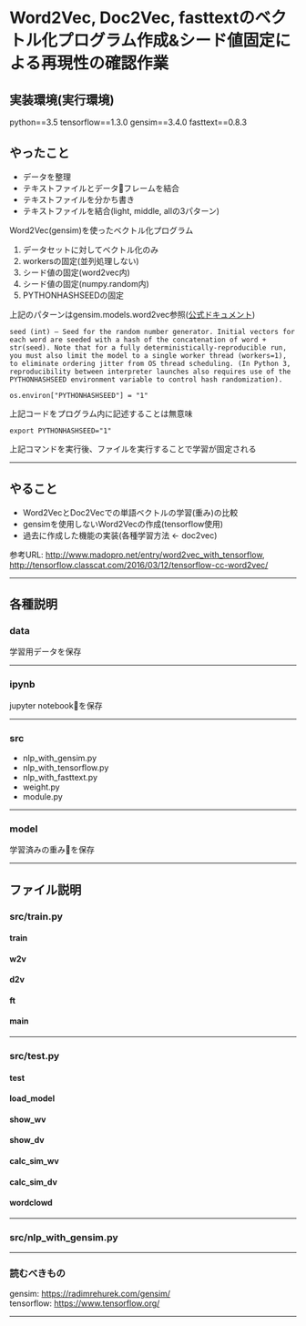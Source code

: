 # Word2Vec, Doc2Vec, fasttextのベクトル化プログラム作成&シード値固定による再現性の確認作業

## 実装環境(実行環境)

python==3.5
tensorflow==1.3.0
gensim==3.4.0
fasttext==0.8.3

## やったこと

- データを整理
- テキストファイルとデータフレームを結合
- テキストファイルを分かち書き
- テキストファイルを結合(light, middle, allの3パターン)

Word2Vec(gensim)を使ったベクトル化プログラム

1. データセットに対してベクトル化のみ
2. workersの固定(並列処理しない)
3. シード値の固定(word2vec内)
4. シード値の固定(numpy.random内)
5. PYTHONHASHSEEDの固定

上記のパターンはgensim.models.word2vec参照([公式ドキュメント](https://radimrehurek.com/gensim/models/word2vec.html))

    seed (int) – Seed for the random number generator. Initial vectors for each word are seeded with a hash of the concatenation of word + str(seed). Note that for a fully deterministically-reproducible run, you must also limit the model to a single worker thread (workers=1), to eliminate ordering jitter from OS thread scheduling. (In Python 3, reproducibility between interpreter launches also requires use of the PYTHONHASHSEED environment variable to control hash randomization).


`os.environ["PYTHONHASHSEED"] = "1"`

上記コードをプログラム内に記述することは無意味

`export PYTHONHASHSEED="1"`

上記コマンドを実行後、ファイルを実行することで学習が固定される

***

## やること

- Word2VecとDoc2Vecでの単語ベクトルの学習(重み)の比較
- gensimを使用しないWord2Vecの作成(tensorflow使用)
- 過去に作成した機能の実装(各種学習方法 ← doc2vec)


参考URL: http://www.madopro.net/entry/word2vec_with_tensorflow,
http://tensorflow.classcat.com/2016/03/12/tensorflow-cc-word2vec/

***

## 各種説明

### data

学習用データを保存

***

### ipynb

jupyter notebookを保存

***

### src

- nlp_with_gensim.py
- nlp_with_tensorflow.py
- nlp_with_fasttext.py
- weight.py
- module.py

***

### model

学習済みの重みを保存

***

## ファイル説明

### src/train.py

#### train

#### w2v

#### d2v

#### ft

#### main

***

### src/test.py

#### test

#### load_model

#### show_wv

#### show_dv

#### calc_sim_wv

#### calc_sim_dv

#### wordclowd

***

### src/nlp_with_gensim.py

***

### 読むべきもの

gensim: https://radimrehurek.com/gensim/<br>
tensorflow: https://www.tensorflow.org/<br>

***

